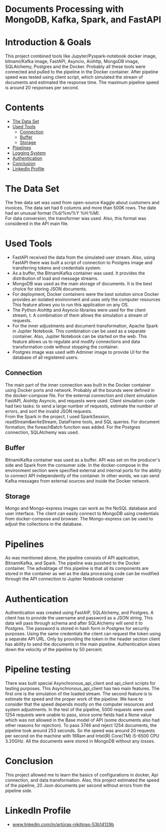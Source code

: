 # Documents Processing with MongoDB, Kafka, Spark, and FastAPI

# Introduction & Goals
This project combined tools like Jupyter/Pyspark-notebook docker image, bitnami/Kafka image, FastAPI, Asyncio, Aiohttp, MongoDB image, SQLAlchemy, Postgres and the Docker.
Probably all these tools were connected and pulled to the pipeline in the Docker container. After pipeline speed was tested using client script, which simulated the stream of documents and estimated the response time. The maximum pipeline speed is around 20 responses per second.

# Contents

- [The Data Set](#the-data-set)
- [Used Tools](#used-tools)
  - [Connection](#connection)
  - [Buffer](#buffer)
  - [Storage](#storage)
- [Pipelines](#pipelines)
- [Logging System](#logging-system)
- [Authentication](#authentication)
- [Conclusion](#conclusion)
- [LinkedIn Profile](#linkedin-profile)


# The Data Set
The free data set was used from open-source Kaggle about customers and invoices.
The data set had 6 columns and more than 500K rows. The date had an unusual format (%d/%m/%Y %H:%M).\
For data conversion, the transformer was used. Also, this format was considered in the API main file. 

# Used Tools
- FastAPI received the data from the simulated user stream. Also, using FastAPI there was built a script of connection to Postgres image and transferring tokens and credentials system. 
- As a buffer, the BitnamiKafka container was used. It provides the distribution of load and message streams.
- MongoDB was used as the main storage of documents. It is the best choice for storing JSON documents. 
- For deployment, Docker containers were the best solution since Docker provides an isolated environment and uses only the computer resources\
This feature allows you to run this application on any OS.
- The Python Aiohttp and Asyncio libraries were used for the client stream, t. A combination of them allows the simulation a stream of requests. 
- For the inner adjustments and document transformation, Apache Spark in Jupiter Notebook. This combination can be used as a separate container. Also, Jupiter Notebook can be started on the web. This feature allows us to regulate and modify connections and data transformation code without stopping the container.
- Postgres image was used with Adminer image to provide UI for the database of all registered users.

## Connection
 The main part of the inner connection was built in the Docker container using Docker ports and network. Probably all the bounds were defined in the docker-compose file.
 For the external connection and client simulation FastAPI, Aiohttp Asyncio, and requests were used. Client simulation code had two tasks: to send a large number of requests, estimate the number of errors, and sort the invalid JSON requests.\
 From the Spark in the project, I used SparkSession, readStream&writeStream, DataFrame tools, and SQL queries. For document formation, the foreachBatch function was added. For the Postgres connection, SQLAlchemy was used.
 
## Buffer
BitnamiKafka container was used as a buffer. API was set on the producer's side and Spark from the consumer side. In the docker-compose in the environment section were specified external and internal ports for the ability to connect API independently of the container. In other words, we can send Kafka messages from external sources and inside the Docker network.

## Storage
 Mongo  and Mongo-express images can work as the NoSQL database and user interface. The client can easily connect to MongoDB using credentials from docker-compose and browser. The Mongo-express can be used to adjust the collections in the database.

# Pipelines
As was mentioned above, the pipeline consists of API application, BitnamiKafka, and Spark. The pipeline was pusshed to the Docker container. The advabtage of this pipeline is that all its components are stored in the container as wel as the data processing code can be modified through the API connection to Jupiter Notebook container

# Authentication
Authentication was created using FastAIP, SQLAlchemy, and Postgres. A client has to provide the username and password as a JSON string. This data will pass through schema and after SQLAlchemy will send it to Postgres. The password is stored in hash form in Postgres for security purposes. Using the same credentials the client can request the token using a separate API URL. Only by providing the token in the header section client has ability to send the documents in the main pipeline. Authentication slows down the velocity of the pipeline by 50 percent.


# Pipeline testing
There was built special Asynchronous_api_client  and api_client scripts for testing purposes. This Asynchronous_api_client has two main features. The first one is the simulation of the loaded stream. The second feature is to estimate the speed and the proper work of the pipeline. We have to consider that the speed depends mostly on the computer resources and system adjustments. In the test of the pipeline, 5000 requests were used. 1254 requests  were unable to pass, since some fields had a None value which was not allowed in the Base model of API (some documents also had other reasons for rejection). To pass 3746 and reject 1254 documents, the pipeline took around 253 seconds. So the speed was around 20 requests per second on the machine with 16Ram and Intel(R) Core(TM) i5-6500 CPU 3.20GHz. All the documents were stored in MongoDB without any losses. 

# Conclusion
This project allowed me to learn the basics of configurations in docker, Api connection, and data transformation. Also, this project estimated the speed of the pipeline, 20 Json documents per second without errors from the pipeline side.

# LinkedIn Profile
- www.linkedin.com/in/artūras-nikitinas-53b14129b